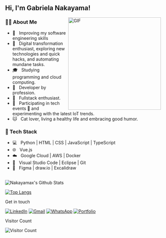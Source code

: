 <h2> Hi, I'm Gabriela Nakayama! </h2>

<img align="right" alt="GIF" src="https://media.giphy.com/media/HscDLzkO8EOTmgkhQP/giphy.gif" width="300"/>

<h3> 👨‍🚀 About Me </h3>

- 🔭 &nbsp; Improving my software engineering skills
- 🤔 &nbsp; Digital transformation enthusiast, exploring new technologies and quick hacks, and automating mundane tasks.
- 🎓 &nbsp; Studying programming and cloud computing.
- 💼 &nbsp; Developer by profession.
- 🌱 &nbsp; Fullstack enthusiast.
- 🤝 &nbsp; Participating in tech events 🤖 and experimenting with the latest IoT trends.
- 🐱 &nbsp; Cat lover, living a healthy life and embracing good humor.

<h3> 🧰 Tech Stack </h3>

- 💻 &nbsp; Python | HTML | CSS | JavaScript | TypeScript
- 🌐 &nbsp; Vue.js
- ☁️ &nbsp; Google Cloud | AWS | Docker
- 🔧 &nbsp; Visual Studio Code | Eclipse | Git
- 🎨 &nbsp; Figma | draw.io | Excalidraw


<br>

<img align="center" src="https://github-readme-stats.vercel.app/api?username=Nakayamax&include_all_commits=true&count_private=true&show_icons=true&line_height=20&title_color=1E90FF&icon_color=A9A9A9&text_color=FFFFFF&bg_color=0,1C1C1C,2C2C2C" alt="Nakayamax's Github Stats">
</br>


[![Top Langs](https://github-readme-stats.vercel.app/api/top-langs/?username=Nakayamax&layout=compact&text_color=FFFFFF&bg_color=0,1C1C1C,2C2C2C)](https://github.com/Nakayamax/github-readme-stats)






Get in touch

[![LinkedIn](https://img.shields.io/badge/LinkedIn-0077B5?style=for-the-badge&logo=linkedin&logoColor=white)](https://www.linkedin.com/in/gabriela-nakayama-3397a0122/)
[![Gmail](https://img.shields.io/badge/Gmail-EA4335?style=for-the-badge&logo=gmail&logoColor=white)](mailto:g.nakayama.gn@gmail.com)
[![WhatsApp](https://img.shields.io/badge/WhatsApp-25D366?style=for-the-badge&logo=whatsapp&logoColor=white)](https://wa.me/5511947975073)
[![Portfolio](https://img.shields.io/badge/Portfolio-000000?style=for-the-badge&logo=portfolio&logoColor=white)](link-do-seu-portfolio)

Visitor Count

![Visitor Count](https://profile-counter.glitch.me/Nakayamax/count.svg)
